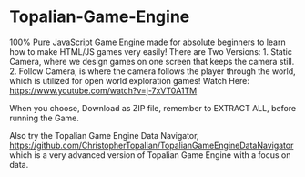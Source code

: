 # Topalian-Game-Engine<br>
100% Pure JavaScript Game Engine made for absolute beginners to learn how to make HTML/JS games very easily! There are Two Versions: 1. Static Camera, where we design games on one screen that keeps the camera still. 2. Follow Camera,  is where the camera follows the player through the world, which is utilized for open world exploration games! Watch Here: https://www.youtube.com/watch?v=j-7xVT0A1TM
 
When you choose, Download as ZIP file, remember to EXTRACT ALL, before running the Game.

Also try the Topalian Game Engine Data Navigator, https://github.com/ChristopherTopalian/TopalianGameEngineDataNavigator <br>
which is a very advanced version of Topalian Game Engine with a focus on data.
